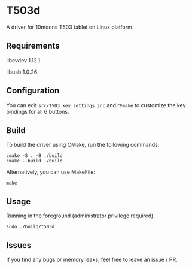 # T503d

A driver for 10moons T503 tablet on Linux platform.

## Requirements

libevdev 1.12.1

libusb 1.0.26

## Configuration

You can edit `src/T503_key_settings.inc` and re`make` to customize the key bindings for all 6 buttons.

## Build

To build the driver using CMake, run the following commands:

```console
cmake -S . -B ./build
cmake --build ./build
```

Alternatively, you can use MakeFile:

```console
make
```

## Usage

Running in the foreground (administrator privilege required).

```console
sudo ./build/t503d
```

## Issues

If you find any bugs or memory leaks, feel free to leave an issue / PR.
